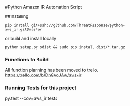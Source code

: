 #Python Amazon IR Automation Script

##Installing

`pip install git+ssh://github.com/ThreatResponse/python-aws_ir.git@master`

or build and install locally

`python setup.py sdist && sudo pip install dist/*.tar.gz`

### Functions to Build

All function planning has been moved to trello. https://trello.com/b/Dn8VoJAw/aws-ir

### Running Tests for this project

 py.test --cov=aws_ir tests
